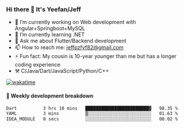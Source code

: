 ### Hi there 👋 It's Yeefan/Jeff

- 🔭 I’m currently working on Web development with Angular+Springboot+MySQL
- 🌱 I’m currently learning .NET
- 💬 Ask me about Flutter/Backend development
- 📫 How to reach me: jeffpzfyf82@gmail.com
- ⚡ Fun fact: My cousin is 10-year younger than me but has a longer coding experience
- ⚒️ C/Java/Dart/JavaScript/Python/C++


[![wakatime](https://wakatime.com/badge/user/382c7b70-226f-4509-aedd-02fe766c9d23.svg)](https://wakatime.com/@382c7b70-226f-4509-aedd-02fe766c9d23)

#### 📝 Weekly development breakdown

<!--START_SECTION:waka-->

```txt
Dart          3 hrs 10 mins   ████████████████████████▓   98.35 %
YAML          3 mins          ▒░░░░░░░░░░░░░░░░░░░░░░░░   01.63 %
IDEA_MODULE   0 secs          ░░░░░░░░░░░░░░░░░░░░░░░░░   00.02 %
```

<!--END_SECTION:waka-->
